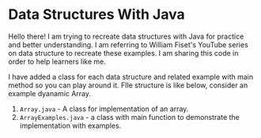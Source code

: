 # Data Structures With Java
Hello there! I am trying to recreate data structures with Java for practice and better understanding. I am referring to William Fiset's YouTube series on data structure to recreate these examples. I am sharing this code in order to help learners like me.

I have added a class for each data structure and related example with main method so you can play around it.
FIle structure is like below, consider an example dyanamic Array.
1. `Array.java` - A class for implementation of an array.
2. `ArrayExamples.java` - a class with main function to demonstrate the implementation with examples.
